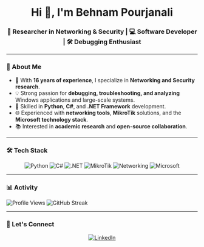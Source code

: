 <!-- Hero -->
<h1 align="center">Hi 👋, I'm Behnam Pourjanali</h1>
<h3 align="center">🔬 Researcher in Networking & Security | 💻 Software Developer | 🛠️ Debugging Enthusiast</h3>

---

### 🌌 About Me
- 🧭 With **16 years of experience**, I specialize in **Networking and Security research**.  
- 💡 Strong passion for **debugging, troubleshooting, and analyzing** Windows applications and large-scale systems.  
- 🐍 Skilled in **Python**, **C#**, and **.NET Framework** development.  
- 🌐 Experienced with **networking tools**, **MikroTik** solutions, and the **Microsoft technology stack**.  
- 📚 Interested in **academic research** and **open-source collaboration**.  

---

### 🛠️ Tech Stack
<p align="center">
  <img alt="Python" src="https://img.shields.io/badge/Python-000?logo=python&logoColor=3776AB" />
  <img alt="C#" src="https://img.shields.io/badge/C%23-000?logo=csharp&logoColor=239120" />
  <img alt=".NET" src="https://img.shields.io/badge/.NET-000?logo=dotnet&logoColor=512BD4" />
  <img alt="MikroTik" src="https://img.shields.io/badge/MikroTik-000?logo=mikrotik&logoColor=FFCC33" />
  <img alt="Networking" src="https://img.shields.io/badge/Networking-000?logo=cisco&logoColor=1BA0D7" />
  <img alt="Microsoft" src="https://img.shields.io/badge/Microsoft-000?logo=microsoft&logoColor=0078D4" />
</p>

---

### 📊 Activity

![Profile Views](https://komarev.com/ghpvc/?username=pourjanali&style=flat&color=gray)
![GitHub Streak](https://streak-stats.demolab.com?user=pourjanali&theme=transparent&hide_border=true&date_format=n%2Fj%5B%2FY%5D&background=FFFFFF00&currStreakNum=000000&currStreakLabel=000000&sideLabels=000000&dates=000000&sideNums=000000)

---

### 🤝 Let's Connect
<p align="center">
  <a href="https://www.linkedin.com/in/behnam-pourjanali/">
    <img alt="LinkedIn" src="https://img.shields.io/badge/LinkedIn-behnam--pourjanali-0A66C2?style=flat&logo=linkedin&logoColor=white&labelColor=0A66C2&color=000" />
  </a>
</p>
